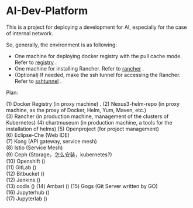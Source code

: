 # AI-Dev-Platform

This is a project for deploying a development for AI, especially for the case of internal network.

So, generally, the environment is as following:
   - One machine for deploying docker registry with the pull cache mode. Refer to [registry](registry/README.md) .
   - One machine for installing Rancher. Refer to [rancher](rancher/README.md) .
   - (Optional) If needed, make the ssh tunnel for accessing the Rancher. Refer to [sshtunnel](ssh/tunnel) .


Plan:

(1)  Docker Registry   (in proxy machine) . 
(2)  Nexus3-helm-repo  (in proxy machine, as the proxy of Docker, Helm, Yum, Maven, etc.)  
(3)  Rancher           (in production machine, management of the clusters of Kubernetes) 
(4)  chartmuseum       (in production machine, a tools for the installation of helms)
(5)  Openproject       (for project management)  
(6)  Eclipse-Che       (Web IDE)  
(7)  Kong              (API gateway, service mesh)  
(8)  Istio             (Service Mesh)  
(9)  Ceph              (Storage，怎么安装，kubernetes?)  
(10) Openshift         ()  
(11) GitLab            ()  
(12) Bitbucket         ()  
(12) Jenkins           ()  
(13) codis             ()
(14) Ambari            ()
(15) Gogs              (Git Server written by GO)  
(16) Jupyterhub        ()  
(17) Jupyterlab        ()  
